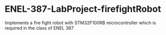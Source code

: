 # ENEL-387-LabProject-firefightRobot
Implements a fire fight robot with STM32F100RB microcontroller which is required in the class of ENEL 387
